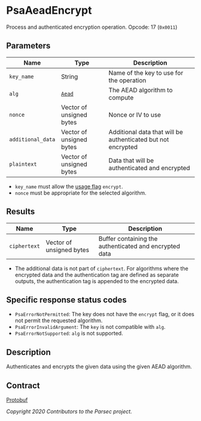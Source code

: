 # PsaAeadEncrypt

Process and authenticated encryption operation. Opcode: 17 (`0x0011`)

## Parameters

| Name              | Type                                      | Description                                                  |
|-------------------|-------------------------------------------|--------------------------------------------------------------|
| `key_name`        | String                                    | Name of the key to use for the operation                     |
| `alg`             | [`Aead`](psa_algorithm.md#aead-algorithm) | The AEAD algorithm to compute                                |
| `nonce`           | Vector of unsigned bytes                  | Nonce or IV to use                                           |
| `additional_data` | Vector of unsigned bytes                  | Additional data that will be authenticated but not encrypted |
| `plaintext`       | Vector of unsigned bytes                  | Data that will be authenticated and encrypted                |

- `key_name` must allow the [usage flag](psa_key_attributes.md#usageflags-type) `encrypt`.
- `nonce` must be appropriate for the selected algorithm.

## Results

| Name         | Type                     | Description                                            |
|--------------|--------------------------|--------------------------------------------------------|
| `ciphertext` | Vector of unsigned bytes | Buffer containing the authenticated and encrypted data |

- The additional data is not part of `ciphertext`. For algorithms where the encrypted data and the
   authentication tag are defined as separate outputs, the authentication tag is appended to the
   encrypted data.

## Specific response status codes

- `PsaErrorNotPermitted`: The key does not have the `encrypt` flag, or it does not permit the
   requested algorithm.
- `PsaErrorInvalidArgument`: The `key` is not compatible with `alg`.
- `PsaErrorNotSupported`: `alg` is not supported.

## Description

Authenticates and encrypts the given data using the given AEAD algorithm.

## Contract

[Protobuf](https://github.com/parallaxsecond/parsec-operations/blob/master/protobuf/psa_aead_encrypt.proto)

*Copyright 2020 Contributors to the Parsec project.*

